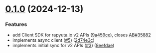 # [0.1.0](https://github.com/rapyuta-robotics/rapyuta-io-sdk-v2/compare/v0.0.1...v0.1.0) (2024-12-13)


### Features

* add Client SDK for rapyuta.io v2 APIs ([9a459ce](https://github.com/rapyuta-robotics/rapyuta-io-sdk-v2/commit/9a459ce19b27e2a036cc4ec188fa6b21cca34e5c)), closes [AB#35882](https://github.com/AB/issues/35882)
* implements async client ([#5](https://github.com/rapyuta-robotics/rapyuta-io-sdk-v2/issues/5)) ([2d74e3c](https://github.com/rapyuta-robotics/rapyuta-io-sdk-v2/commit/2d74e3c9de67ed51e9a2b2c70552a46879992cee))
* implements initial sync for v2 APIs ([#3](https://github.com/rapyuta-robotics/rapyuta-io-sdk-v2/issues/3)) ([8eefdae](https://github.com/rapyuta-robotics/rapyuta-io-sdk-v2/commit/8eefdae4c9021c6f1cb9bcf0afe04aa51dea2c47))
